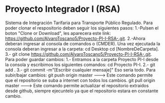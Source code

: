 # Proyecto Integrador I (RSA)

Sistema de Integración Tarifaria para Transporte Público Regulado.
Para poder clonar el respositorio deben seguir los siguientes pasos: 1.-Pulsen el boton "Clone or Download", les aparecera este link: https://github.com/AlvaroToscano5/Proyecto-PI-I-RSA-.git. 2.-Ahora deberan ingresar al consola de comandos o (CMDER). Una vez ejecutada la consola deberan ingresar a la carpeta: cd Desktop
cd [NombreDeCarpeta].
3.- git clone https://github.com/AlvaroToscano5/Proyecto-PI-I-RSA-.git.
Para poder guardar cambios: 1.- Entramos a la carpeta Proyecto PI-I desde la consola y escribimos los siguientes comandos: cd Proyecto PI-I. 2.- git add . 3.- git commit -m"[Escribir cualquier mensaje]" Eso seria todo.
Para subir/bajar cambios:
git push origin master ---> Este comando permite que el repositorio se suba a internet con todos los cambios.
git pull origin master ---> Este comando permite actualizar el repositorio extraidos desde github, siempre ejecuntelo ya que el repositorio estara en constante cambio.
